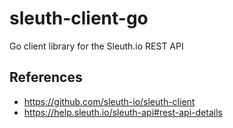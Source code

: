 # sleuth-client-go
Go client library for the Sleuth.io REST API

## References
- https://github.com/sleuth-io/sleuth-client
- https://help.sleuth.io/sleuth-api#rest-api-details
